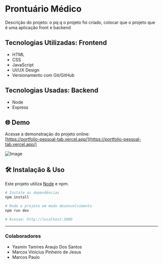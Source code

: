 # Prontuário Médico

Descrição do projeto: o pq q o projeto foi criado, colocar que o projeto que é uma aplicação front e backend

## Tecnologias Utilizadas: Frontend

- HTML
- CSS
- JavaScript
- UI/UX Design
- Versionamento com Git/GitHub

## Tecnologias Usadas: Backend

- Node
- Express

## 🌐 Demo

Acesse a demonstração do projeto online:  
[https://portfolio-pessoal-tab.vercel.app/](https://portfolio-pessoal-tab.vercel.app/)

![Image](https://github.com/user-attachments/assets/0a14d442-e009-4747-9ac8-93854328ce7c)



## 🛠️ Instalação & Uso

Este projeto utiliza [Node](https://nodejs.org/docs/latest/api/documentation.html) e npm.

```bash
# Instale as dependências
npm install

# Rode o projeto em modo desenvolvimento
npm run dev

# Acesse: http://localhost:3000
```

---

### Colaboradores
- Yasmin Tamires Araujo Dos Santos
- Marcos Vinicius Pinheiro de Jesus
- Marcos Paulo 

